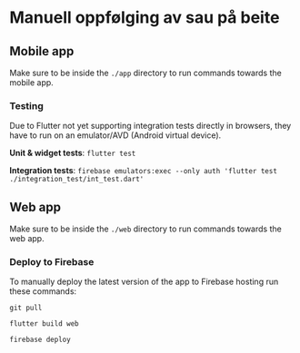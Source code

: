 # Manuell oppfølging av sau på beite

## Mobile app
Make sure to be inside the `./app` directory to run commands towards the mobile app.

### Testing
Due to Flutter not yet supporting integration tests directly in browsers, they have to run on an emulator/AVD (Android virtual device).

<b>Unit & widget tests</b>: `flutter test`

<b>Integration tests</b>: `firebase emulators:exec --only auth 'flutter test ./integration_test/int_test.dart'`

## Web app
Make sure to be inside the `./web` directory to run commands towards the web app.

### Deploy to Firebase

To manually deploy the latest version of the app to Firebase hosting run these commands:

`git pull`

`flutter build web`

`firebase deploy`
